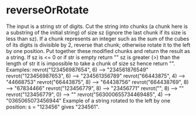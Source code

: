 # reverseOrRotate
The input is a string str of digits. Cut the string into chunks (a chunk here is a substring of the initial string) of size sz (ignore the last chunk if its size is less than sz).  If a chunk represents an integer such as the sum of the cubes of its digits is divisible by 2, reverse that chunk; otherwise rotate it to the left by one position. Put together these modified chunks and return the result as a string.  If  sz is &lt;= 0 or if str is empty return "" sz is greater (>) than the length of str it is impossible to take a chunk of size sz hence return "". Examples: revrot("123456987654", 6) --> "234561876549" revrot("123456987653", 6) --> "234561356789" revrot("66443875", 4) --> "44668753" revrot("66443875", 8) --> "64438756" revrot("664438769", 8) --> "67834466" revrot("123456779", 8) --> "23456771" revrot("", 8) --> "" revrot("123456779", 0) --> ""  revrot("563000655734469485", 4) --> "0365065073456944" Example of a string rotated to the left by one position: s = "123456" gives "234561".

